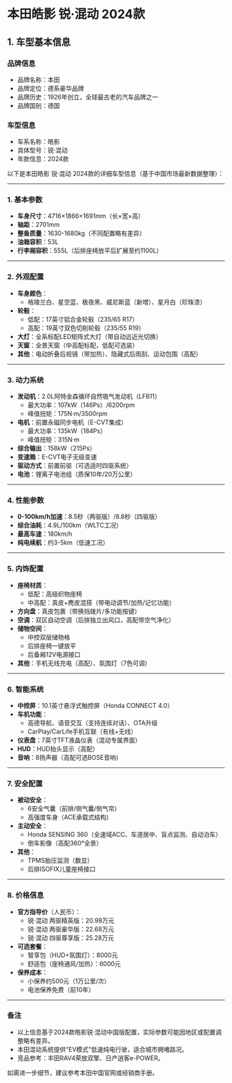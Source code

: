 
# 本田皓影 锐·混动 2024款
## 1. 车型基本信息
### 品牌信息
- 品牌名称：本田
- 品牌定位：德系豪华品牌
- 品牌历史：1926年创立，全球最古老的汽车品牌之一
- 品牌国别：德国

### 车型信息
- 车系名称：皓影
- 具体型号：锐·混动
- 年款信息：2024款

以下是本田皓影 锐·混动 2024款的详细车型信息（基于中国市场最新数据整理）：

---

### **1. 基本参数**
- **车身尺寸**：4716×1866×1691mm（长×宽×高）  
- **轴距**：2701mm  
- **整备质量**：1630-1680kg（不同配置略有差异）  
- **油箱容积**：53L  
- **行李厢容积**：555L（后排座椅放平后扩展至约1100L）  

---

### **2. 外观配置**
- **车身颜色**：  
  - 格陵兰白、星空蓝、极夜黑、威尼斯蓝（新增）、星月白（珍珠漆）  
- **轮毂**：  
  - 低配：17英寸铝合金轮毂（235/65 R17）  
  - 高配：19英寸双色切削轮毂（235/55 R19）  
- **大灯**：全系标配LED矩阵式大灯（带自动远近光切换）  
- **天窗**：全景天窗（中高配标配，低配可选装）  
- **其他**：电动折叠后视镜（带加热）、隐藏式后雨刮、运动包围（高配）  

---

### **3. 动力系统**
- **发动机**：2.0L阿特金森循环自然吸气发动机（LFB11）  
  - 最大功率：107kW（146Ps）/6200rpm  
  - 峰值扭矩：175N·m/3500rpm  
- **电机**：前置永磁同步电机（E-CVT集成）  
  - 最大功率：135kW（184Ps）  
  - 峰值扭矩：315N·m  
- **综合输出**：158kW（215Ps）  
- **变速箱**：E-CVT电子无级变速  
- **驱动方式**：前置前驱（可选适时四驱系统）  
- **电池**：锂离子电池组（质保10年/20万公里）  

---

### **4. 性能参数**
- **0-100km/h加速**：8.5秒（两驱版）/8.8秒（四驱版）  
- **综合油耗**：4.9L/100km（WLTC工况）  
- **最高车速**：180km/h  
- **纯电续航**：约3-5km（低速工况）  

---

### **5. 内饰配置**
- **座椅材质**：  
  - 低配：高级织物座椅  
  - 中高配：真皮+麂皮混搭（带电动调节/加热/记忆功能）  
- **方向盘**：真皮包裹（带换挡拨片/多功能按键）  
- **空调**：双区自动空调（后排独立出风口，高配带空气净化）  
- **储物空间**：  
  - 中控双层储物格  
  - 后排座椅一键放平  
  - 后备厢12V电源接口  
- **其他**：手机无线充电（高配）、氛围灯（7色可调）  

---

### **6. 智能系统**
- **中控屏**：10.1英寸悬浮式触控屏（Honda CONNECT 4.0）  
- **车机功能**：  
  - 高德导航、语音交互（支持连续对话）、OTA升级  
  - CarPlay/CarLife手机互联（有线+无线）  
- **仪表盘**：7英寸TFT液晶仪表（混动专属界面）  
- **HUD**：HUD抬头显示（高配）  
- **音响**：8扬声器（高配可选BOSE音响）  

---

### **7. 安全配置**
- **被动安全**：  
  - 6安全气囊（前排/侧气囊/侧气帘）  
  - 高强度车身（ACE承载式结构）  
- **主动安全**：  
  - Honda SENSING 360（全速域ACC、车道居中、盲点监测、自动泊车）  
  - 倒车影像（高配360°全景）  
- **其他**：  
  - TPMS胎压监测（数显）  
  - 后排ISOFIX儿童座椅接口  

---

### **8. 价格信息**
- **官方指导价**（人民币）：  
  - 锐·混动 两驱精英版：20.98万元  
  - 锐·混动 两驱豪华版：22.68万元  
  - 锐·混动 四驱尊享版：25.28万元  
- **可选套餐**：  
  - 智享包（HUD+氛围灯）：8000元  
  - 舒适包（座椅通风/加热）：6000元  
- **保养成本**：  
  - 小保养约500元（1万公里/次）  
  - 电池保养免费（前10年）  

---

### **备注**  
- 以上信息基于2024款皓影锐·混动中国版配置，实际参数可能因地区或配置调整略有差异。  
- 本田混动系统提供“EV模式”低速纯电行驶，适合城市拥堵路况。  
- 竞品参考：丰田RAV4荣放双擎、日产逍客e-POWER。  

如需进一步细节，建议参考本田中国官网或经销商手册。

